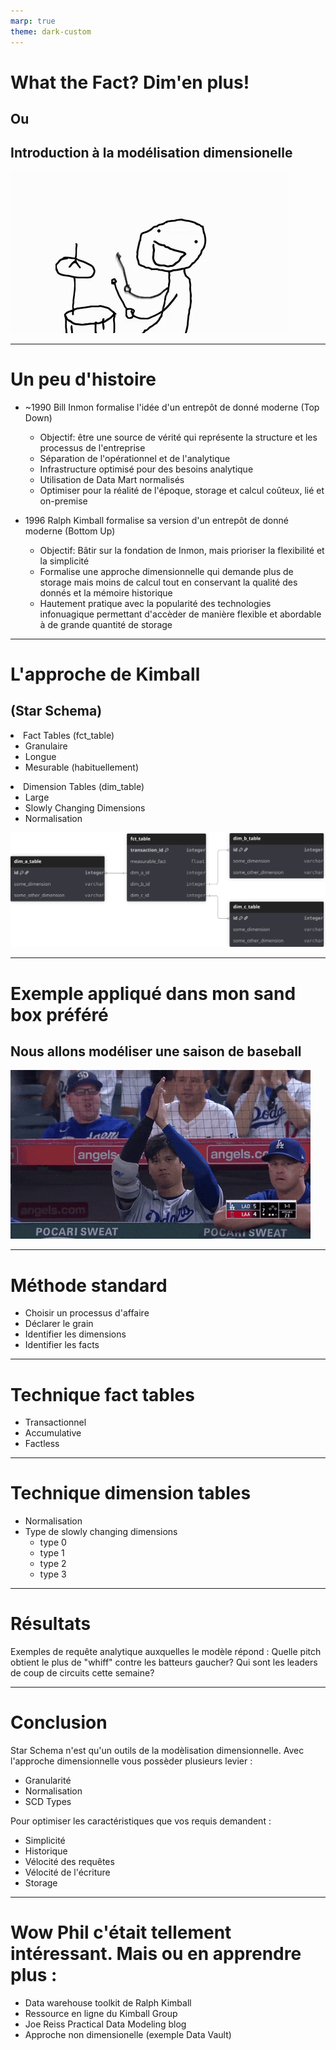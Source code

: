 ```yaml
---
marp: true
theme: dark-custom
---
```


# What the Fact? Dim'en plus!
## Ou
## Introduction à la modélisation dimensionelle

<div class="gif-container">
  <img src="assets/joke-pun.gif">
</div>

---

# Un peu d'histoire
- ~1990 Bill Inmon formalise l'idée d'un entrepôt de donné moderne (Top Down)
  - Objectif: être une source de vérité qui représente la structure et les processus de l'entreprise 
  - Séparation de l'opérationnel et de l'analytique
  - Infrastructure optimisé pour des besoins analytique
  - Utilisation de Data Mart normalisés
  - Optimiser pour la réalité de l'époque, storage et calcul coûteux, lié et on-premise
  
- 1996 Ralph Kimball formalise sa version d'un entrepôt de donné moderne (Bottom Up)
  - Objectif: Bâtir sur la fondation de Inmon, mais prioriser la flexibilité et la simplicité
  - Formalise une approche dimensionnelle qui demande plus de storage mais moins de calcul tout en conservant la qualité des donnés et la mémoire historique
  - Hautement pratique avec la popularité des technologies infonuagique permettant d'accèder de manière flexible et abordable à de grande quantité de storage

---

# L'approche de Kimball 
## (Star Schema)
<div class="txt_left">
  <li>Fact Tables (fct_table)
    <ul>
      <li>Granulaire</li>
      <li>Longue</li>
      <li>Mesurable (habituellement)</li>
    </ul>
  </li>
  <li>Dimension Tables (dim_table)
    <ul>
      <li>Large</li>
      <li>Slowly Changing Dimensions</li>
      <li>Normalisation</li>
    </ul>
  </li>
</div>
<div class="img">
  <img src="assets/basic_star.svg">
</div>

---

# Exemple appliqué dans mon sand box préféré
## Nous allons modéliser une saison de baseball

<div class="gif-container">
  <img src="assets/clap.gif">
</div>

---

# Méthode standard
- Choisir un processus d'affaire
- Déclarer le grain
- Identifier les dimensions
- Identifier les facts

---

# Technique fact tables
- Transactionnel
- Accumulative
- Factless
<!-- TODO write fact table by pitch -->
<!-- TODO write fact table by at-bat -->
---

# Technique dimension tables
- Normalisation
- Type de slowly changing dimensions
  - type 0
  - type 1
  - type 2
  - type 3
<!-- TODO write player dimension table scd t0, t1, t2 player transaction-->
<!-- TODO write team league affiliation to show type 3 scd-->

---

# Résultats
Exemples de requête analytique auxquelles le modèle répond :
Quelle pitch obtient le plus de "whiff" contre les batteurs gaucher?
Qui sont les leaders de coup de circuits cette semaine?
<!-- TODO write queries -->

---

# Conclusion
Star Schema n'est qu'un outils de la modèlisation dimensionnelle.
Avec l'approche dimensionnelle vous possèder plusieurs levier :
- Granularité
- Normalisation
- SCD Types

Pour optimiser les caractéristiques que vos requis demandent :
- Simplicité
- Historique
- Vélocité des requêtes
- Vélocité de l'écriture
- Storage

---

# Wow Phil c'était tellement intéressant. Mais ou en apprendre plus :
- Data warehouse toolkit de Ralph Kimball
- Ressource en ligne du Kimball Group
- Joe Reiss Practical Data Modeling blog
- Approche non dimensionelle (exemple Data Vault)
